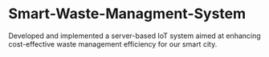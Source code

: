 # Smart-Waste-Managment-System
Developed and implemented a server-based IoT system aimed at enhancing cost-effective waste management efficiency for our smart city.

